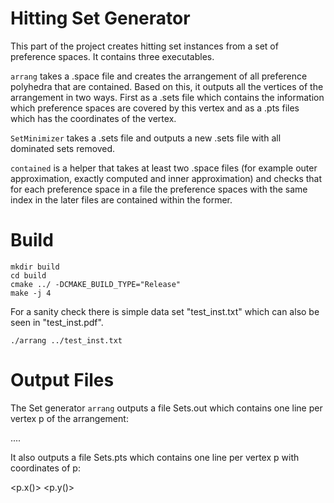 # Hitting Set Generator

This part of the project creates hitting set instances from a set of preference spaces. It contains three executables.

`arrang` takes a .space file and creates the arrangement of all preference polyhedra that are contained. Based on this, it outputs all the vertices of the arrangement in two ways. First as a .sets file which contains the information which preference spaces are covered by this vertex and as a .pts files which has the coordinates of the vertex.

`SetMinimizer` takes a .sets file and outputs a new .sets file with all dominated sets removed.

`contained` is a helper that takes at least two .space files (for example outer approximation, exactly computed and inner approximation) and checks that for each preference space in a file the preference spaces with the same index in the later files are contained within the former.

# Build

    mkdir build
    cd build
    cmake ../ -DCMAKE_BUILD_TYPE="Release"
    make -j 4

For a sanity check there is simple data set "test_inst.txt" which can also be seen in "test_inst.pdf".

    ./arrang ../test_inst.txt

# Output Files

The Set generator `arrang` outputs a file Sets.out which contains one line per vertex p of the arrangement:

<polygonID containing p> <polygonID containing p> ....

It also outputs a file Sets.pts which contains one line per vertex p with coordinates of p:

<p.x()> <p.y()>

